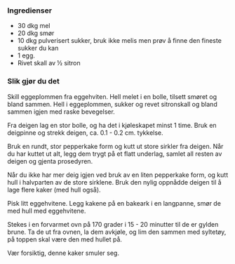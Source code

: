 
### Ingredienser
- 30 dkg mel
- 20 dkg smør
- 10 dkg pulverisert sukker, bruk ikke melis men prøv å finne den fineste sukker du kan
- 1 egg.
- Rivet skall av ½ sitron

### Slik gjør du det
Skill eggeplommen fra eggehviten. Hell melet i en bolle, tilsett smøret og bland sammen. Hell i eggeplommen, sukker og revet sitronskall og bland sammen igjen med raske bevegelser.

 Fra deigen lag en stor bolle, og ha det i kjøleskapet minst 1 time. Bruk en deigpinne og strekk deigen, ca. 0.1 - 0.2 cm. tykkelse.

 Bruk en rundt, stor pepperkake form og kutt ut store sirkler fra deigen. Når du har kuttet ut alt, legg dem trygt på et flatt underlag, samlet all resten av deigen og gjenta prosedyren.

 Når du ikke har mer deig igjen ved bruk av en liten pepperkake form, og kutt hull i halvparten av de store sirklene. Bruk den nylig oppnådde deigen til å lage flere kaker (med hull også).

 Pisk litt eggehvitene. Legg kakene på en bakeark i en langpanne, smør de med hull med eggehvitene.

 Stekes i en forvarmet ovn på 170 grader i 15 - 20 minutter til de er gylden brune. Ta de ut fra ovnen, la dem avkjøle, og lim den sammen med syltetøy, på toppen skal være den med hullet på.

 Vær forsiktig, denne kaker smuler seg.  